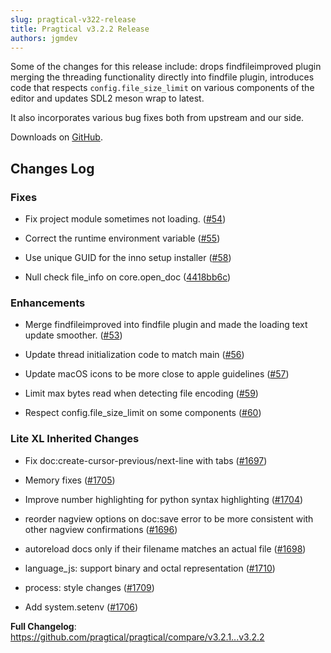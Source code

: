 ```yaml
---
slug: pragtical-v322-release
title: Pragtical v3.2.2 Release
authors: jgmdev
---
```


Some of the changes for this release include: drops findfileimproved plugin
merging the threading functionality directly into findfile plugin, introduces
code that respects `config.file_size_limit` on various components of the editor
and updates SDL2 meson wrap to latest.

<!-- truncate -->

It also incorporates various bug fixes both from upstream and our side.

Downloads on [GitHub](https://github.com/pragtical/pragtical/releases/tag/v3.2.2).

## Changes Log

### Fixes

* Fix project module sometimes not loading. ([#54](https://github.com/pragtical/pragtical/pull/54))

* Correct the runtime environment variable ([#55](https://github.com/pragtical/pragtical/pull/55))

* Use unique GUID for the inno setup installer ([#58](https://github.com/pragtical/pragtical/pull/58))

* Null check file_info on core.open_doc ([4418bb6c](https://github.com/pragtical/pragtical/commit/4418bb6cae81e30f53ed54e97138c48dd7ee81d5))

### Enhancements

* Merge findfileimproved into findfile plugin and made the loading text update smoother. ([#53](https://github.com/pragtical/pragtical/pull/53))

* Update thread initialization code to match main ([#56](https://github.com/pragtical/pragtical/pull/56))

* Update macOS icons to be more close to apple guidelines ([#57](https://github.com/pragtical/pragtical/pull/57))

* Limit max bytes read when detecting file encoding ([#59](https://github.com/pragtical/pragtical/pull/59))

* Respect config.file_size_limit on some components ([#60](https://github.com/pragtical/pragtical/pull/60))

### Lite XL Inherited Changes

* Fix doc:create-cursor-previous/next-line with tabs ([#1697](https://github.com/lite-xl/lite-xl/pull/1697))

* Memory fixes ([#1705](https://github.com/lite-xl/lite-xl/pull/1705))

* Improve number highlighting for python syntax highlighting ([#1704](https://github.com/lite-xl/lite-xl/pull/1704))

* reorder nagview options on doc:save error to be more consistent with other nagview confirmations ([#1696](https://github.com/lite-xl/lite-xl/pull/1696))

* autoreload docs only if their filename matches an actual file ([#1698](https://github.com/lite-xl/lite-xl/pull/1698))

* language_js: support binary and octal representation ([#1710](https://github.com/lite-xl/lite-xl/pull/1710))

* process: style changes ([#1709](https://github.com/lite-xl/lite-xl/pull/1709))

* Add system.setenv ([#1706](https://github.com/lite-xl/lite-xl/pull/1706))

**Full Changelog**: https://github.com/pragtical/pragtical/compare/v3.2.1...v3.2.2
